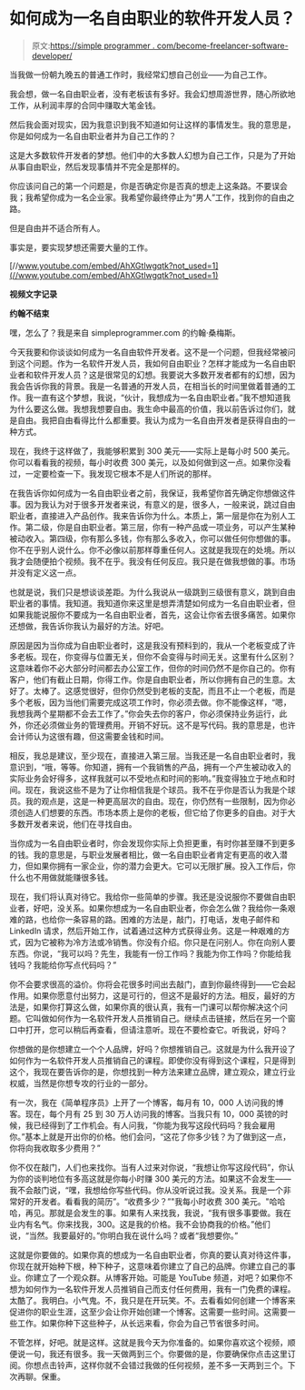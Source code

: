 # 如何成为一名自由职业的软件开发人员？

> 原文:[https://simple programmer . com/become-freelancer-software-developer/](https://simpleprogrammer.com/become-freelancer-software-developer/)

当我做一份朝九晚五的普通工作时，我经常幻想自己创业——为自己工作。

我会想，做一名自由职业者，没有老板该有多好。我会幻想周游世界，随心所欲地工作，从利润丰厚的合同中赚取大笔金钱。

然后我会面对现实，因为我意识到我不知道如何让这样的事情发生。我的意思是，你是如何成为一名自由职业者并为自己工作的？

这是大多数软件开发者的梦想。他们中的大多数人幻想为自己工作，只是为了开始从事自由职业，然后发现事情并不完全是那样的。

你应该问自己的第一个问题是，你是否确定你是否真的想走上这条路。不要误会我；我希望你成为一名企业家。我希望你最终停止为“男人”工作，找到你的自由之路。

但是自由并不适合所有人。

事实是，要实现梦想还需要大量的工作。

[//www.youtube.com/embed/AhXGtlwgqtk?not_used=1](//www.youtube.com/embed/AhXGtlwgqtk?not_used=1)

**视频文字记录**

**约翰不结束**

嘿，怎么了？我是来自 simpleprogrammer.com 的约翰·桑梅斯。

今天我要和你谈谈如何成为一名自由软件开发者。这不是一个问题，但我经常被问到这个问题。作为一名软件开发人员，我如何自由职业？怎样才能成为一名自由职业者和软件开发人员？这是很常见的幻想。我要说大多数开发者都有的幻想，因为我会告诉你我的背景。我是一名普通的开发人员，在相当长的时间里做着普通的工作。我一直有这个梦想，我说，“伙计，我想成为一名自由职业者。”我不想知道我为什么要这么做。我想我想要自由。我生命中最高的价值，我以前告诉过你们，就是自由。我把自由看得比什么都重要。我认为成为一名自由开发者是获得自由的一种方式。

现在，我终于这样做了，我能够积累到 300 美元——实际上是每小时 500 美元。你可以看看我的视频，每小时收费 300 美元，以及如何做到这一点。如果你没看过，一定要检查一下。我发现它根本不是人们所说的那样。

在我告诉你如何成为一名自由职业者之前，我保证，我希望你首先确定你想做这件事。因为我认为对于很多开发者来说，有意义的是，很多人，一般来说，跳过自由职业者，直接进入产品创作。我来告诉你为什么。本质上，第一层是你在为别人工作。第二级，你是自由职业者。第三层，你有一种产品或一项业务，可以产生某种被动收入。第四级，你有那么多钱，你有那么多收入，你可以做任何你想做的事。你不在乎别人说什么。你不必像以前那样尊重任何人。这就是我现在的处境。所以我才会随便拍个视频。我不在乎。我没有任何反应。我只是在做我想做的事。市场并没有定义这一点。

也就是说，我们只是想谈谈差距。为什么我说从一级跳到三级很有意义，跳到自由职业者的事情。我知道。我知道你来这里是想弄清楚如何成为一名自由职业者，但如果我能说服你不要成为一名自由职业者，首先，这会让你省去很多痛苦。如果你还想做，我告诉你我认为最好的方法。好吧。

原因是因为当你成为自由职业者时，这是我没有预料到的，我从一个老板变成了许多老板。现在，你变得与位置无关，但你不会变得与时间无关。这里有什么区别？这意味着你不必大部分时间都去办公室工作，但你的时间仍然不是你自己的。你有客户，他们有截止日期，你得工作。你是自由职业者，所以你拥有自己的生意。太好了。太棒了。这感觉很好，但你仍然受到老板的支配，而且不止一个老板，而是多个老板，因为当他们需要完成这项工作时，你必须去做。你不能像这样，“嗯，我想我两个星期都不会去工作了。”你会失去你的客户，你必须保持业务运行，此外，你还必须做业务的管理费用。开销不好玩。这不是写代码。我的意思是，也许会计师认为这很有趣，但这需要金钱和时间。

相反，我总是建议，至少现在，直接进入第三层。当我还是一名自由职业者时，我意识到，“哦，等等。你知道，拥有一个我销售的产品，拥有一个产生被动收入的实际业务会好得多，这样我就可以不受地点和时间的影响。”我变得独立于地点和时间。现在，我说这些不是为了让你相信我是个球员。我不在乎你是否认为我是个球员。我的观点是，这是一种更高层次的自由。现在，你仍然有一些限制，因为你必须创造人们想要的东西。市场本质上是你的老板，但它给了你更多的自由。对于大多数开发者来说，他们在寻找自由。

当你成为一名自由职业者时，你会发现你实际上负担更重，有时你甚至赚不到更多的钱。我的意思是，与职业发展者相比，做一名自由职业者肯定有更高的收入潜力，但如果你拥有一家企业，你的潜力会更大。它可以无限扩展。投入工作后，你什么也不用做就能赚很多钱。

现在，我们将认真对待它。我给你一些简单的步骤。我还是没说服你不要做自由职业者，好吧，没关系。如果你想成为一名自由职业者，你会怎么做？我给你一条艰难的路，也给你一条容易的路。困难的方法是，敲门，打电话，发电子邮件和 LinkedIn 请求，然后开始工作，试着通过这种方式获得业务。这是一种艰难的方式，因为它被称为冷方法或冷销售。你没有介绍。你只是在问别人。你在向别人要东西。你说，“我可以吗？先生，我能有一份工作吗？我能为你工作吗？你能给我钱吗？我能给你写点代码吗？”

你不会要求很高的溢价。你将会花很多时间出去敲门，直到你最终得到——它会起作用。如果你愿意付出努力，这是可行的，但这不是最好的方法。相反，最好的方法是，如果你打算这么做，如果你真的很认真，我有一门课可以帮你解决这个问题。它叫做如何作为一名软件开发人员推销自己。继续点击链接，然后在另一个窗口中打开，您可以稍后再查看，但请注意听。现在不要检查它。听我说，好吗？

你想做的是你想建立一个个人品牌，好吗？你想推销自己。这就是为什么我开设了如何作为一名软件开发人员推销自己的课程。即使你没有得到这个课程，只是得到这个，我现在要告诉你的是，你想找到一种方法来建立品牌，建立观众，建立行业权威，当然是你想专攻的行业的一部分。

有一次，我在《简单程序员》上开了一个博客，每月有 10，000 人访问我的博客。现在，每个月有 25 到 30 万人访问我的博客。当我只有 10，000 英镑的时候，我已经得到了工作机会。有人问我，“你能为我写这段代码吗？我会雇用你。”基本上就是开出你的价格。他们会问，“这花了你多少钱？为了做到这一点，你将向我收取多少费用？”

你不仅在敲门，人们也来找你。当有人过来对你说，“我想让你写这段代码”，你认为你的谈判地位有多高这就是你每小时赚 300 美元的方法。如果这不会发生——我不会敲门说，“嘿，我想给你写些代码。你从没听说过我。没关系。我是一个非常好的开发者。看看我的简历”。“收费多少？”"我每小时收费 300 美元。"哈哈哈，再见。那就是会发生的事。如果有人来找我，我说，“我有很多事要做。我在业内有名气。你来找我，300。这是我的价格。我不会协商我的价格。”他们说，“当然。我要最好的。”你明白我在说什么吗？或者“我想要你。”

这就是你要做的。如果你真的想成为一名自由职业者，你真的要认真对待这件事，你现在就开始种下根，种下种子，这意味着你建立了自己的品牌。你建立自己的事业。你建立了一个观众群。从博客开始。可能是 YouTube 频道，对吧？如果你不想为如何作为一名软件开发人员推销自己而支付任何费用，我有一门免费的课程。太酷了。我明白。小气鬼。不，我只是在开玩笑。不。去看看如何创建一个博客来促进你的职业生涯，这至少会让你开始创建一个博客。这需要一些时间。这需要一些工作。如果你种下这些种子，从长远来看，你会为自己节省很多时间。

不管怎样，好吧。就是这样。这就是我今天为你准备的。如果你喜欢这个视频，顺便说一句，我还有很多。我一天做两到三个。你要做的是，你要确保你点击这里订阅。你想点击铃声，这样你就不会错过我做的任何视频，差不多一天两到三个。下次再聊。保重。